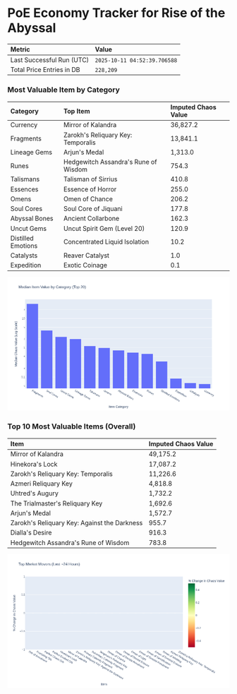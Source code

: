 # PoE Economy Tracker for Rise of the Abyssal

<!-- START_MAINTENANCE -->
| Metric | Value |
|:---|:---|
| Last Successful Run (UTC) | `2025-10-11 04:52:39.706588` |
| Total Price Entries in DB | `228,209` |

<!-- END_MAINTENANCE -->

<!-- START_DATAFRAME_DEBUG -->
<!-- END_DATAFRAME_DEBUG -->

<!-- START_CATEGORY_ANALYSIS -->
### Most Valuable Item by Category
| Category | Top Item | Imputed Chaos Value |
| :--- | :--- | :--- |
| Currency | Mirror of Kalandra | 36,827.2 |
| Fragments | Zarokh's Reliquary Key: Temporalis | 13,841.1 |
| Lineage Gems | Arjun's Medal | 1,313.0 |
| Runes | Hedgewitch Assandra's Rune of Wisdom | 754.3 |
| Talismans | Talisman of Sirrius | 410.8 |
| Essences | Essence of Horror | 255.0 |
| Omens | Omen of Chance | 206.2 |
| Soul Cores | Soul Core of Jiquani | 177.8 |
| Abyssal Bones | Ancient Collarbone | 162.3 |
| Uncut Gems | Uncut Spirit Gem (Level 20) | 120.9 |
| Distilled Emotions | Concentrated Liquid Isolation | 10.2 |
| Catalysts | Reaver Catalyst | 1.0 |
| Expedition | Exotic Coinage | 0.1 |


![Category Analysis Chart](charts/category_analysis.png)
<!-- END_ANALYSIS -->

<!-- START_ANALYSIS -->
### Top 10 Most Valuable Items (Overall)
| Item | Imputed Chaos Value |
| :--- | :--- |
| Mirror of Kalandra | 49,175.2 |
| Hinekora's Lock | 17,087.2 |
| Zarokh's Reliquary Key: Temporalis | 11,226.6 |
| Azmeri Reliquary Key | 4,818.8 |
| Uhtred's Augury | 1,732.2 |
| The Trialmaster's Reliquary Key | 1,692.6 |
| Arjun's Medal | 1,572.7 |
| Zarokh's Reliquary Key: Against the Darkness | 955.7 |
| Dialla's Desire | 916.3 |
| Hedgewitch Assandra's Rune of Wisdom | 783.8 |


![Market Movers Chart](charts/market_movers.png)
<!-- END_ANALYSIS -->
